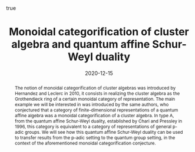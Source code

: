 ﻿---
title: Monoidal categorification of cluster algebra and quantum affine Schur-Weyl duality


event: Quantum Groups and Cohomology Theory of Quiver and Flag Varieties

event_url: https://conferences.cirm-math.fr/2221.html

location: CIRM - Zoom
address:

  city: Luminy

  country: France

#summary: An example talk using Academic's Markdown slides feature.
abstract: The notion of monoidal categorification of cluster algebras was introduced by Hernandez and Leclerc in 2010, it consists in realizing the cluster algebra as the Grothendieck ring of a certain monoidal category of representation. The main example we will be interested in was introduced by the same authors, who conjectured that a category of finite-dimensional representations of a quantum affine algebra was a monoidal categorification of a cluster algebra. In type A, from the quantum affine Schur-Weyl duality, established by Chari and Pressley in 1996, this category is equivalent to a category of representations  of general p-adic groups. We will see how this quantum affine Schur-Weyl duality can be used to transfer results from the p-adic setting to the quantum group setting, in the context of the aforementioned monoidal categorification conjecture.


# Talk start and end times.
#   End time can optionally be hidden by prefixing the line with `#`.
date: "2020-12-15"
#date_end: "2030-06-01T15:00:00Z"
all_day: true

# Schedule page publish date (NOT talk date).
publishDate: "2020-01-17"

authors: []
tags: []

# Is this a featured talk? (true/false)
featured: true

image:
  caption: 'Image credit: [**Unsplash**](https://unsplash.com/photos/bzdhc5b3Bxs)'
  focal_point: Right

links:
# - icon: twitter
#  icon_pack: fab
#  name: Follow
#  url: https://twitter.com/georgecushen
url_code: ""
url_pdf: ""
url_slides: ""
url_video: ""

# Markdown Slides (optional).
#   Associate this talk with Markdown slides.
#   Simply enter your slide deck's filename without extension.
#   E.g. `slides = "example-slides"` references `content/slides/example-slides.md`.
#   Otherwise, set `slides = ""`.
slides :

# Projects (optional).
#   Associate this post with one or more of your projects.
#   Simply enter your project's folder or file name without extension.
#   E.g. `projects = ["internal-project"]` references `content/project/deep-learning/index.md`.
#   Otherwise, set `projects = []`.
projects :

# Enable math on this page?
math: true
---


